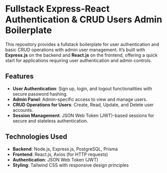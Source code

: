 # Fullstack Express-React Authentication & CRUD Users Admin Boilerplate

This repository provides a fullstack boilerplate for user authentication and basic CRUD operations with admin user management. It’s built with **Express.js** on the backend and **React.js** on the frontend, offering a quick start for applications requiring user authentication and admin controls.

## Features

- **User Authentication**: Sign up, login, and logout functionalities with secure password hashing.
- **Admin Panel**: Admin-specific access to view and manage users.
- **CRUD Operations for Users**: Create, Read, Update, and Delete user accounts.
- **Session Management**: JSON Web Token (JWT)-based sessions for secure and stateless authentication.

## Technologies Used

- **Backend**: Node.js, Express.js, PostgreSQL, Prisma
- **Frontend**: React.js, Axios (for HTTP requests)
- **Authentication**: JSON Web Token (JWT)
- **Styling**: Tailwind CSS with responsive design principles

